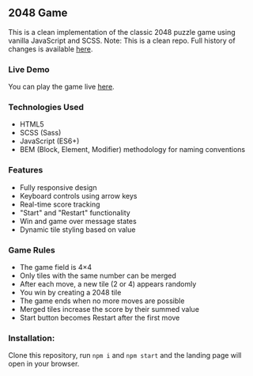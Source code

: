 ## 2048 Game

This is a clean implementation of the classic 2048 puzzle game using vanilla JavaScript and SCSS. Note: This is a clean repo. Full history of changes is available [here](https://github.com/s1rserg/js_2048_game).

### Live Demo

You can play the game live [here](https://s1rserg.github.io/2048-game/).

### Technologies Used

* HTML5
* SCSS (Sass)
* JavaScript (ES6+)
* BEM (Block, Element, Modifier) methodology for naming conventions

### Features

* Fully responsive design
* Keyboard controls using arrow keys
* Real-time score tracking
* "Start" and "Restart" functionality
* Win and game over message states
* Dynamic tile styling based on value

### Game Rules

* The game field is 4×4
* Only tiles with the same number can be merged
* After each move, a new tile (2 or 4) appears randomly
* You win by creating a 2048 tile
* The game ends when no more moves are possible
* Merged tiles increase the score by their summed value
* Start button becomes Restart after the first move

### Installation:

Clone this repository, run `npm i` and `npm start` and the landing page will open in your browser.
